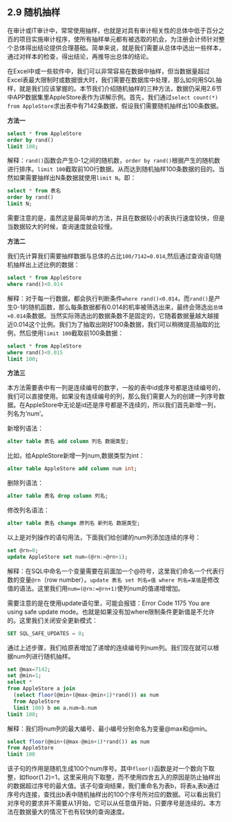 ## 2.9 随机抽样

在审计或IT审计中，常常使用抽样，也就是对具有审计相关性的总体中低于百分之百的项目实施审计程序，使所有抽样单元都有被选取的机会，为注册会计师针对整个总体得出结论提供合理基础。简单来说，就是我们需要从总体中选出一些样本，通过对样本的检查，得出结论，再推导出总体的结论。

在Excel中或一些软件中，我们可以非常容易在数据中抽样，但当数据量超过Excel表最大限制时或数据很大时，我们需要在数据库中处理，那么如何用SQL抽样，就是我们应该掌握的。本节我们介绍随机抽样的三种方法，数据仍采用2.6节中APP数据集里AppleStore表作为讲解示例。首先，我们通过`select count(*) from AppleStore`求出表中有7142条数据，假设我们需要随机抽样出100条数据。

**方法一**

```sql
select * from AppleStore
order by rand()
limit 100;
```

解释：`rand()`函数会产生0-1之间的随机数，`order by rand()`根据产生的随机数进行排序。`limit 100`截取前100行数据。从而达到随机抽样100条数据的目的。当然如果需要抽样出N条数据就使用`limit N`。即：

```sql
select * from 表名
order by rand()
limit N;
```

需要注意的是，虽然这是最简单的方法，并且在数据较小的表执行速度较快，但是当数据较大的时候，查询速度就会较慢。

**方法二**

我们先计算我们需要抽样数据与总体的占比`100/7142=0.014`,然后通过查询语句随机抽样出上述比例的数据：

```sql
select * from AppleStore
where rand()<0.014
```

解释：对于每一行数据，都会执行判断条件`where rand()<0.014`，而`rand()`是产生0-1的随机函数，那么每条数据都有0.014的机率被筛选出来，最终会筛选出`总体×0.014`条数据。当然实际筛选出的数据条数不是固定的，它随着数据量越大越接近0.014这个比例。我们为了抽取出刚好100条数据，我们可以稍微提高抽取的比例，然后使用`limit 100`截取前100条数据：

```sql
select * from AppleStore
where rand()<0.015
limit 100;
```

**方法三**

本方法需要表中有一列是连续编号的数字，一般的表中id或序号都是连续编号的，我们可以直接使用。如果没有连续编号的列，那么我们需要人为的创建一列序号数据。在AppleStore中无论是id还是序号都是不连续的，所以我们首先新增一列，列名为‘num’。

新增列语法：

```sql
alter table 表名 add column 列名 数据类型;
```

比如，给AppleStore新增一列num,数据类型为int：

```sql
alter table AppleStore add column num int;
```

删除列语法：

```sql
alter table 表名 drop column 列名;
```

修改列名语法：

```sql
alter table 表名 change 原列名 新列名 数据类型;
```

以上是对列操作的语句用法，下面我们给创建的num列添加连续的序号：

```sql
set @rn=0;
update AppleStore set num=(@rn:=@rn+1);
```

解释：在SQL中命名一个变量需要在前面加一个@符号，这里我们命名一个代表行数的变量`@rn`（row number）。`update 表名 set 列名=值 where 列名=某值`是修改值的语法。这里我们用`num=(@rn:=@rn+1)`使列num的值递增增加。

需要注意的是在使用update语句里，可能会报错：Error Code 1175 You are using safe update mode。也就是如果没有加where限制条件更新值是不允许的。这里我们关闭安全更新模式：

```sql
SET SQL_SAFE_UPDATES = 0;
```

通过上述步骤，我们给原表增加了递增的连续编号列num列。我们现在就可以根据num列进行随机抽样。

```sql
set @max=7142;
set @min=1;
select * 
from AppleStore a join
  (select floor(@min+(@max-@min+1)*rand()) as num
  from AppleStore
  limit 100) b on a.num=b.num
limit 100;
```

解释：我们将num列的最大编号、最小编号分别命名为变量@max和@min。

```sql
select floor(@min+(@max-@min+1)*rand()) as num
from AppleStore
limit 100
```

该子句的作用是随机生成100个num序号。其中`floor()`函数是对一个数向下取整，如floor(1.2)=1，这里采用向下取整，而不使用四舍五入的原因是防止抽样出的数据超过序号的最大值。该子句查询结果，我们重命名为表b，将表a,表b通过序号内连接，查找出b表中随机抽样出的100个序号所对应的数据。可以看出我们对序号的要求并不需要从1开始，它可以从任意值开始，只要序号是连续的。本方法在数据量大的情况下也有较快的查询速度。
